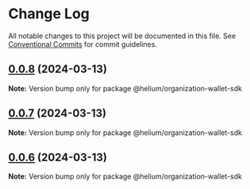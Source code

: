 # Change Log

All notable changes to this project will be documented in this file.
See [Conventional Commits](https://conventionalcommits.org) for commit guidelines.

## [0.0.8](https://github.com/helium/modular-governance/compare/v0.0.4...v0.0.8) (2024-03-13)

**Note:** Version bump only for package @helium/organization-wallet-sdk





## [0.0.7](https://github.com/helium/modular-governance/compare/v0.0.4...v0.0.7) (2024-03-13)

**Note:** Version bump only for package @helium/organization-wallet-sdk





## [0.0.6](https://github.com/helium/modular-governance/compare/v0.0.4...v0.0.6) (2024-03-13)

**Note:** Version bump only for package @helium/organization-wallet-sdk
